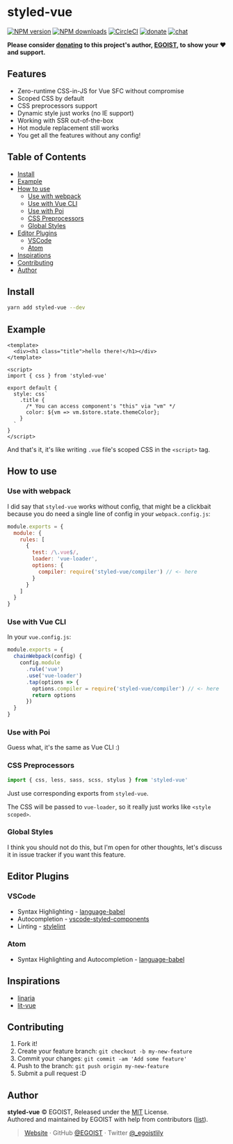 # styled-vue

[![NPM version](https://badgen.net/npm/v/styled-vue)](https://npmjs.com/package/styled-vue) [![NPM downloads](https://badgen.net/npm/dm/styled-vue)](https://npmjs.com/package/styled-vue) [![CircleCI](https://badgen.net/circleci/github/egoist/styled-vue/master)](https://circleci.com/gh/egoist/styled-vue/tree/master) [![donate](https://badgen.net/badge/support%20me/donate/ff69b4)](https://patreon.com/egoist) [![chat](https://badgen.net/badge/chat%20on/discord/7289DA)](https://chat.egoist.moe)

**Please consider [donating](https://www.patreon.com/egoist) to this project's author, [EGOIST](#author), to show your ❤️ and support.**

## Features

- Zero-runtime CSS-in-JS for Vue SFC without compromise
- Scoped CSS by default
- CSS preprocessors support
- Dynamic style just works (no IE support)
- Working with SSR out-of-the-box
- Hot module replacement still works
- You get all the features without any config!

## Table of Contents

<!-- toc -->

- [Install](#install)
- [Example](#example)
- [How to use](#how-to-use)
  - [Use with webpack](#use-with-webpack)
  - [Use with Vue CLI](#use-with-vue-cli)
  - [Use with Poi](#use-with-poi)
  - [CSS Preprocessors](#css-preprocessors)
  - [Global Styles](#global-styles)
- [Editor Plugins](#editor-plugins)
  - [VSCode](#vscode)
  - [Atom](#atom)
- [Inspirations](#inspirations)
- [Contributing](#contributing)
- [Author](#author)

<!-- tocstop -->

## Install

```bash
yarn add styled-vue --dev
```

## Example

```vue
<template>
  <div><h1 class="title">hello there!</h1></div>
</template>

<script>
import { css } from 'styled-vue'

export default {
  style: css`
    .title {
      /* You can access component's "this" via "vm" */
      color: ${vm => vm.$store.state.themeColor};
    }
  `
}
</script>
```

And that's it, it's like writing `.vue` file's scoped CSS in the `<script>` tag.

## How to use

### Use with webpack

I did say that `styled-vue` works without config, that might be a clickbait because you do need a single line of config in your `webpack.config.js`:

```js
module.exports = {
  module: {
    rules: [
      {
        test: /\.vue$/,
        loader: 'vue-loader',
        options: {
          compiler: require('styled-vue/compiler') // <- here
        }
      }
    ]
  }
}
```

### Use with Vue CLI

In your `vue.config.js`:

```js
module.exports = {
  chainWebpack(config) {
    config.module
      .rule('vue')
      .use('vue-loader')
      .tap(options => {
        options.compiler = require('styled-vue/compiler') // <- here
        return options
      })
  }
}
```

### Use with Poi

Guess what, it's the same as Vue CLI :)

### CSS Preprocessors

```js
import { css, less, sass, scss, stylus } from 'styled-vue'
```

Just use corresponding exports from `styled-vue`.

The CSS will be passed to `vue-loader`, so it really just works like `<style scoped>`.

### Global Styles

I think you should not do this, but I'm open for other thoughts, let's discuss it in issue tracker if you want this feature.

## Editor Plugins

### VSCode

- Syntax Highlighting - [language-babel](https://marketplace.visualstudio.com/items?itemName=mgmcdermott.vscode-language-babel)
- Autocompletion - [vscode-styled-components](https://marketplace.visualstudio.com/items?itemName=jpoissonnier.vscode-styled-components)
- Linting - [stylelint](https://marketplace.visualstudio.com/items?itemName=shinnn.stylelint)

### Atom

- Syntax Highlighting and Autocompletion - [language-babel](https://atom.io/packages/language-babel)

## Inspirations

- [linaria](https://github.com/callstack/linaria)
- [lit-vue](https://github.com/egoist/lit-vue)

## Contributing

1. Fork it!
2. Create your feature branch: `git checkout -b my-new-feature`
3. Commit your changes: `git commit -am 'Add some feature'`
4. Push to the branch: `git push origin my-new-feature`
5. Submit a pull request :D

## Author

**styled-vue** © EGOIST, Released under the [MIT](./LICENSE) License.<br>
Authored and maintained by EGOIST with help from contributors ([list](https://github.com/egoist/styled-vue/contributors)).

> [Website](https://egoist.sh) · GitHub [@EGOIST](https://github.com/egoist) · Twitter [@\_egoistlily](https://twitter.com/_egoistlily)
